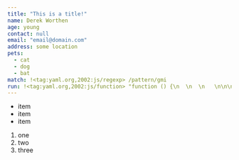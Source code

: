 ```yaml
---
title: "This is a title!"
name: Derek Worthen
age: young
contact: null
email: "email@domain.com"
address: some location
pets:
  - cat
  - dog
  - bat
match: !<tag:yaml.org,2002:js/regexp> /pattern/gmi
run: !<tag:yaml.org,2002:js/function> "function () {\n  \n  \n   \n\n\n}"
---
```


-   item
-   item
-   item

1.  one
2.  two
3.  three

